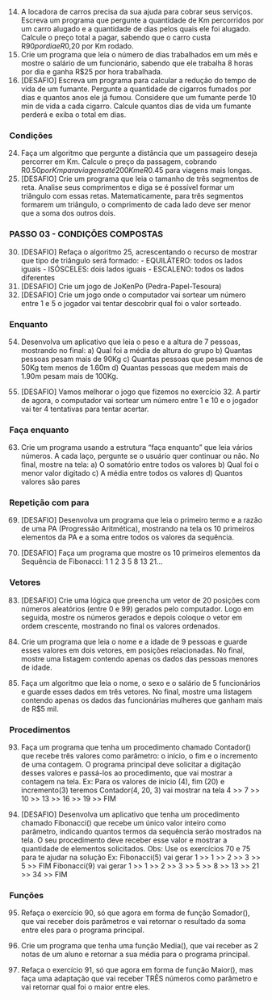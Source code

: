 
14) A locadora de carros precisa da sua ajuda para cobrar seus serviços. Escreva
um programa que pergunte a quantidade de Km percorridos por um carro alugado e a
quantidade de dias pelos quais ele foi alugado. Calcule o preço total a pagar,
sabendo que o carro custa R$90 por dia e R$0,20 por Km rodado.
15) Crie um programa que leia o número de dias trabalhados em um mês e mostre o
salário de um funcionário, sabendo que ele trabalha 8 horas por dia e ganha R$25
por hora trabalhada.
16) [DESAFIO] Escreva um programa para calcular a redução do tempo de vida de um fumante. Pergunte a quantidade de cigarros fumados por dias e quantos anos ele já fumou. Considere que um fumante perde 10 min de vida a cada cigarro. Calcule quantos dias de vida um fumante perderá e exiba o total em dias.

### Condições 

24) Faça um algoritmo que pergunte a distância que um passageiro deseja percorrer em Km. Calcule o preço da passagem, cobrando R$0.50 por Km para viagens até 200Km e R$0.45 para viagens mais longas. 
25) [DESAFIO] Crie um programa que leia o tamanho de três segmentos de reta. Analise seus comprimentos e diga se é possível formar um triângulo com essas retas. Matematicamente, para três segmentos formarem um triângulo, o comprimento de cada lado deve ser menor que a soma dos outros dois.

### PASSO 03 - CONDIÇÕES COMPOSTAS

30) [DESAFIO] Refaça o algoritmo 25, acrescentando o recurso de mostrar que tipo de triângulo será formado: - EQUILÁTERO: todos os lados iguais - ISÓSCELES: dois lados iguais - ESCALENO: todos os lados diferentes 
31) [DESAFIO] Crie um jogo de JoKenPo (Pedra-Papel-Tesoura) 
32) [DESAFIO] Crie um jogo onde o computador vai sortear um número entre 1 e 5 o jogador vai tentar descobrir qual foi o valor sorteado.

### Enquanto

54) Desenvolva um aplicativo que leia o peso e a altura de 7 pessoas, mostrando no final: a) Qual foi a média de altura do grupo b) Quantas pessoas pesam mais de 90Kg c) Quantas pessoas que pesam menos de 50Kg tem menos de 1.60m d) Quantas pessoas que medem mais de 1.90m pesam mais de 100Kg. 

55) [DESAFIO] Vamos melhorar o jogo que fizemos no exercício 32. A partir de agora, o computador vai sortear um número entre 1 e 10 e o jogador vai ter 4 tentativas para tentar acertar.

### Faça enquanto

63) Crie um programa usando a estrutura “faça enquanto” que leia vários números. A cada laço, pergunte se o usuário quer continuar ou não. No final, mostre na tela: a) O somatório entre todos os valores b) Qual foi o menor valor digitado c) A média entre todos os valores d) Quantos valores são pares

### Repetição com para

69) [DESAFIO] Desenvolva um programa que leia o primeiro termo e a razão de uma PA (Progressão Aritmética), mostrando na tela os 10 primeiros elementos da PA e a soma entre todos os valores da sequência. 

70) [DESAFIO] Faça um programa que mostre os 10 primeiros elementos da Sequência de Fibonacci: 1 1 2 3 5 8 13 21...

### Vetores

83) [DESAFIO] Crie uma lógica que preencha um vetor de 20 posições com números aleatórios (entre 0 e 99) gerados pelo computador. Logo em seguida, mostre os números gerados e depois coloque o vetor em ordem crescente, mostrando no final os valores ordenados. 

84) Crie um programa que leia o nome e a idade de 9 pessoas e guarde esses valores em dois vetores, em posições relacionadas. No final, mostre uma listagem contendo apenas os dados das pessoas menores de idade. 

85) Faça um algoritmo que leia o nome, o sexo e o salário de 5 funcionários e guarde esses dados em três vetores. No final, mostre uma listagem contendo apenas os dados das funcionárias mulheres que ganham mais de R$5 mil.

### Procedimentos

93) Faça um programa que tenha um procedimento chamado Contador() que recebe três valores como parâmetro: o início, o fim e o incremento de uma contagem. O programa principal deve solicitar a digitação desses valores e passá-los ao procedimento, que vai mostrar a contagem na tela. Ex: Para os valores de início (4), fim (20) e incremento(3) teremos Contador(4, 20, 3) vai mostrar na tela 4 >> 7 >> 10 >> 13 >> 16 >> 19 >> FIM 

94) [DESAFIO] Desenvolva um aplicativo que tenha um procedimento chamado Fibonacci() que recebe um único valor inteiro como parâmetro, indicando quantos termos da sequência serão mostrados na tela. O seu procedimento deve receber esse valor e mostrar a quantidade de elementos solicitados. Obs: Use os exercícios 70 e 75 para te ajudar na solução Ex: Fibonacci(5) vai gerar 1 >> 1 >> 2 >> 3 >> 5 >> FIM Fibonacci(9) vai gerar 1 >> 1 >> 2 >> 3 >> 5 >> 8 >> 13 >> 21 >> 34 >> FIM

### Funções

95) Refaça o exercício 90, só que agora em forma de função Somador(), que vai receber dois parâmetros e vai retornar o resultado da soma entre eles para o programa principal. 

96) Crie um programa que tenha uma função Media(), que vai receber as 2 notas de um aluno e retornar a sua média para o programa principal. 

97) Refaça o exercício 91, só que agora em forma de função Maior(), mas faça uma adaptação que vai receber TRÊS números como parâmetro e vai retornar qual foi o maior entre eles.